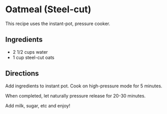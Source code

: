 # Oatmeal (Steel-cut)
This recipe uses the instant-pot, pressure cooker.

## Ingredients
- 2 1/2 cups water
- 1 cup steel-cut oats

## Directions
Add ingredients to instant pot. Cook on high-pressure mode for 5 minutes. 

When completed, let naturally pressure release for 20-30 minutes. 

Add milk, sugar, etc and enjoy!
